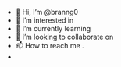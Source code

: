 - 👋 Hi, I’m @branng0 
- 👀 I’m interested in 
- 🌱 I’m currently learning 
- 💞️ I’m looking to collaborate on 
- 📫 How to reach me .
- 
<!---
branng0/branng0 is a ✨ special ✨ repository because its `README.md` (this file) appears on your GitHub profile.
You can click the Preview link to take a look at your changes.
--->
